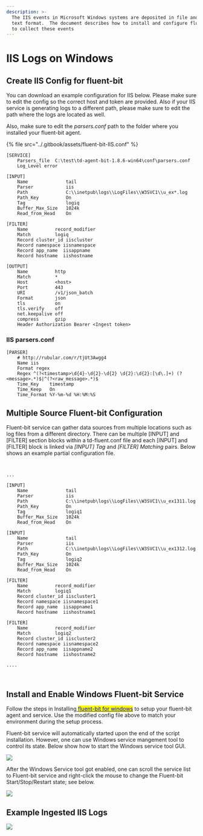 ```yaml
---
description: >-
  The IIS events in Microsoft Windows systems are deposited in file and ASCII
  text format.  The document describes how to install and configure fluent-bit
  to collect these events
---
```


# IIS Logs on Windows

## Create IIS Config for fluent-bit

You can download an example configuration for IIS below.  Please make sure to edit the config so the correct host and token are provided.  Also if your IIS service is generating logs to a different path, please make sure to edit the path where the logs are located as well.

Also, make sure to edit the _parsers.conf_ path to the folder where you installed your fluent-bit agent.

{% file src="../.gitbook/assets/fluent-bit-IIS.conf" %}

```
[SERVICE]
    Parsers_file  C:\test\td-agent-bit-1.8.6-win64\conf\parsers.conf
    Log_Level error

[INPUT]
    Name              tail
    Parser            iis
    Path              C:\\inetpub\logs\\LogFiles\\W3SVC1\\u_ex*.log
    Path_Key          On
    Tag               logiq
    Buffer_Max_Size   1024k
    Read_from_Head    On

[FILTER]
    Name          record_modifier
    Match         logiq
    Record cluster_id iiscluster
    Record namespace iisnamespace
    Record app_name  iisappname
    Record hostname  iishostname

[OUTPUT]
    Name          http
    Match         *
    Host          <host>
    Port          443
    URI           /v1/json_batch
    Format        json
    tls           on
    tls.verify    off
    net.keepalive off
    compress      gzip
    Header Authorization Bearer <Ingest token>
```

### IIS parsers.conf

```
[PARSER]
    # http://rubular.com/r/tjUt3Awgg4
    Name iis
    Format regex
    Regex ^(?<timestamp>\d{4}-\d{2}-\d{2} \d{2}:\d{2}:[\d\.]+) (?<message>.*)$|^(?<raw_message>.*)$
    Time_Key    timestamp
    Time_Keep   On
    Time_Format %Y-%m-%d %H:%M:%S
```

## Multiple Source Fluent-bit Configuration

Fluent-bit service can gather data sources from multiple locations such as log files from a different directory.  There can be multiple \[INPUT] and \[FILTER] section blocks within a td-fluent.conf file and each \[INPUT] and \[FILTER] block is linked via _\[INPUT] Tag_ and _\[FILTER] Matching_ pairs.     Below shows an example partial configuration file.

```


...

[INPUT]
    Name              tail
    Parser            iis
    Path              C:\\inetpub\logs\\LogFiles\\W3SVC1\\u_ex1311.log
    Path_Key          On
    Tag               logiq1
    Buffer_Max_Size   1024k
    Read_from_Head    On

[INPUT]
    Name              tail
    Parser            iis
    Path              C:\\inetpub\logs\\LogFiles\\W3SVC1\\u_ex1312.log
    Path_Key          On
    Tag               logiq2
    Buffer_Max_Size   1024k
    Read_from_Head    On

[FILTER]
    Name          record_modifier
    Match         logiq1
    Record cluster_id iiscluster1
    Record namespace iisnamespace1
    Record app_name  iisappname1
    Record hostname  iishostname1

[FILTER]
    Name          record_modifier
    Match         logiq2
    Record cluster_id iiscluster2
    Record namespace iisnamespace2
    Record app_name  iisappname2
    Record hostname  iishostname2

....



```

## Install and Enable Windows Fluent-bit Service

Follow the steps in Installing[ <mark style="color:blue;">fluent-bit for windows</mark>](https://docs.logiq.ai/integrations/fluent-bit#fluent-bit-for-windows) to setup your fluent-bit agent and service. Use the modified config file above to match your environment during the setup process.

Fluent-bit service will automatically started upon the end of the script installation.   However, one can use Windows service mangement tool to control its state.  Below show how to start the Windows service tool GUI.

![](../.gitbook/assets/services.msc-2022-01-27\_11-59-36.png)

After the Windows Service tool got enabled, one can scroll the service list to Fluent-bit service and right-click the mouse to change the Fluent-bit Start/Stop/Restart state; see below.

![](../.gitbook/assets/win-fluentbit-svc-start-2022-01-27\_11-52-09.png)

## Example Ingested IIS Logs

![](../.gitbook/assets/example-ingestion-2022-01-27\_12-41-46.png)
